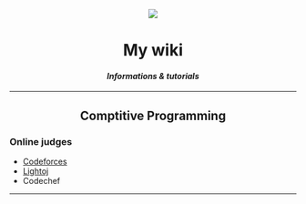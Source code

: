 

<p align="center">
	<img src="https://github.com/Saurav-Paul/My-Wiki/blob/master/logo.png" align="center" >
</p>

<h1 align="center">My wiki</h1>
<h4 align="center"><i>Informations & tutorials</i> </h4>

---

<h2 align="center">Comptitive Programming</h2>

### Online judges
- [Codeforces](Codeforces_tutorials/index.md)
- [Lightoj](Lightoj_Tutorials/index.md)
- Codechef

---
